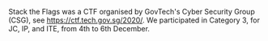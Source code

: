 Stack the Flags was a CTF organised by GovTech's Cyber Security Group (CSG), see https://ctf.tech.gov.sg/2020/. We participated in Category 3, for JC, IP, and ITE, from 4th to 6th December.
